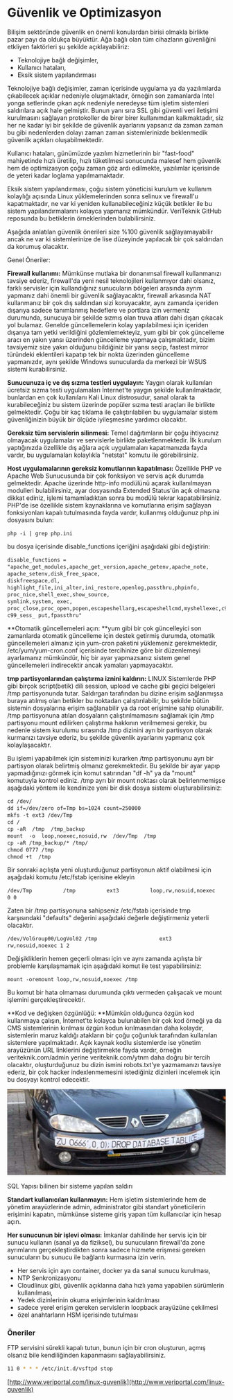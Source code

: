 # Güvenlik ve Optimizasyon

Bilişim sektöründe güvenlik en önemli konulardan birisi olmakla birlikte pazar payı da oldukça büyüktür. Ağa bağlı olan tüm cihazların güvenliğini etkliyen faktörleri şu şekilde açıklayabiliriz:

* Teknolojiye bağlı değişimler, 
* Kullanıcı hataları,
* Eksik sistem yapılandırması

Teknolojiye bağlı değişimler, zaman içerisinde uygulama ya da yazılımlarda çıkabilecek açıklar nedeniyle oluşmaktadır, örneğin son zamanlarda Intel yonga setlerinde çıkan açık nedeniyle neredeyse tüm işletim sistemleri saldırılara açık hale gelmiştir. Bunun yanı sıra SSL gibi güvenli veri iletişimi kurulmasını sağlayan protokoller de birer birer kullanımdan kalkmaktadır, siz her ne kadar iyi bir şekilde de güvenlik ayarlarını yapsanız da zaman zaman bu gibi nedenlerden dolayı zaman zaman sistemlerinizde beklenmedik güvenlik açıkları oluşabilmektedir.

Kullanıcı hataları, günümüzde yazılım hizmetlerinin bir "fast-food" mahiyetinde hızlı üretilip, hızlı tüketilmesi sonucunda malesef hem güvenlik hem de optimizasyon çoğu zaman göz ardı edilmekte, yazılımlar içerisinde de yeteri kadar loglama yapılmamaktadır.

Eksik sistem yapılandırması, çoğu sistem yöneticisi kurulum ve kullanım kolaylığı açısında Linux yüklemelerinden sonra selinux ve firewall'u kapatmaktadır, ne var ki yeniden kullanabileceğiniz küçük betikler ile bu sistem yapılandırmalarını kolayca yapmanız mümkündür. VeriTeknik GitHub reposunda bu betiklerin örneklerinden bulabilirsiniz.

Aşağıda anlatılan güvenlik önerileri size %100 güvenlik sağlayamayabilir ancak ne var ki sistemlerinize de lise düzeyinde yapılacak bir çok saldırıdan da korumuş olacaktır.

Genel Öneriler:

**Firewall kullanımı:** Mümkünse mutlaka bir donanımsal firewall kullanmanızı tavsiye ederiz, firewall'da yeni nesil teknolojileri kullanmıyor dahi olsanız, farklı servisler için kullandığınız sunucuların bölgeleri arasında ayrım yapmanız dahi önemli bir güvenlik sağlayacaktır, firewall arkasında NAT kullanmanız bir çok dış saldırıdan sizi koruyacaktır, aynı zamanda içeriden dışarıya sadece tanımlanmış hedeflere ve portlara izin vermeniz durumunda, sunucuya bir şekilde sızmış olan truva atları dahi dışarı çıkacak yol bulamaz. Genelde güncellemelerin kolay yapılabilmesi için içeriden dışarıya tam yetki verildiğini gözlemlemekteyiz, yum gibi bir çok güncelleme aracı en yakın yansı üzerinden güncelleme yapmaya çalışmaktadır, bizim tavsiyemiz size yakın olduğunu bildiğiniz bir yansı seçip, fastest mirror türündeki eklentileri kapatıp tek bir nokta üzerinden güncelleme yapmanızdır, aynı şekilde Windows sunucularda da merkezi bir WSUS sistemi kurabilirsiniz.

**Sunucunuza iç ve dış sızma testleri uygulayın:** Yaygın olarak kullanılan ücretsiz sızma testi uygulamaları İnternet'te yaygın şekilde kullanılmaktadır, bunlardan en çok kullanılanı Kali Linux distrosudur, sanal olarak ta kurabileceğiniz bu sistem üzerinde popüler sızma testi araçları ile birlikte gelmektedir. Çoğu bir kaç tıklama ile çalıştırılabilen bu uygulamalar sistem güvenliğinizin büyük bir ölçüde iyileşmesine yardımcı olacaktır.

**Gereksiz tüm servislerin silinmesi:** Temel dağıtımların bir çoğu ihtiyacınız olmayacak uygulamalar ve servislerle birlikte paketlenmektedir. İlk kurulum yaptığınızda özellikle dış ağlara açık uygulamaları kapatmanızda fayda vardır, bu uygulamaları kolaylıkla "netstat" komutu ile görebilirsiniz.

**Host uygulamalarının gereksiz komutlarının kapatılması:** Özellikle PHP ve Apache Web Sunucusunda bir çok fonksiyon ve servis açık durumda gelmektedir. Apache üzerinde http-info modülünü açarak kullanılmayan modulleri bulabilirsiniz, ayar dosyasında Extended Status'ün açık olmasına dikkat ediniz, işlemi tamamladıktan sonra bu modülü tekrar kapatabilirsiniz. PHP'de ise özellikle sistem kaynaklarına ve komutlarına erişim sağlayan fonksiyonları kapalı tutulmasında fayda vardır, kullanmış olduğunuz php.ini dosyasını bulun:

```
php -i | grep php.ini
```

bu dosya içerisinde disable\_functions içeriğini aşağıdaki gibi değiştirin:

```
disable_functions = "apache_get_modules,apache_get_version,apache_getenv,apache_note, apache_setenv,disk_free_space,
diskfreespace,dl, highlight_file,ini_alter,ini_restore,openlog,passthru,phpinfo, proc_nice,shell_exec,show_source,
symlink,system, exec, proc_close,proc_open,popen,escapeshellarg,escapeshellcmd,myshellexec,c99_buff_prepare,
c99_sess_ put,fpassthru"
```

**Otomatik güncellemeleri açın: **yum gibi bir çok güncelleyici son zamanlarda otomatik güncelleme için destek getirmiş durumda, otomatik güncellemeleri almanız için yum-cron paketini yüklemeniz gerekmektedir, /etc/yum/yum-cron.conf içerisinde tercihinize göre bir düzenlemeyi ayarlamanız mümkündür, hiç bir ayar yapmazsanız sistem genel güncellemeleri indirecektir ancak yamaları yapmayacaktır.

**tmp partisyonlarından çalıştırma iznini kaldırın:** LINUX Sistemlerde PHP gibi birçok script\(betik\) dili session, upload ve cache gibi geçici belgeleri /tmp partisyonunda tutar. Saldırgan tarafından bu dizine erişim sağlanmışsa buraya atılmış olan betikler bu noktadan çalıştırılabilir, bu şekilde bütün sistemin dosyalarına erişim sağlanabilir ya da root erişimine sahip olunabilir. /tmp partisyonuna atılan dosyaların çalıştırılmamasını sağlamak için /tmp partisyonu mount edilirken çalıştırma hakkının verilmemesi gerekir, bu nedenle sistem kurulumu sırasında /tmp dizinini ayrı bir partisyon olarak kurmanızı tavsiye ederiz, bu şekilde güvenlik ayarlarını yapmanız çok kolaylaşacaktır.

Bu işlemi yapabilmek için sisteminizi kurarken /tmp partisyonunu ayrı bir partisyon olarak belirtmiş olmanız gerekmektedir. Bu şekilde bir ayar yapıp yapmadığınızı görmek için komut satırından "df -h" ya da "mount" komutuyla kontrol ediniz. /tmp ayrı bir mount noktası olarak belirlenmemişse aşağıdaki yöntem ile kendinize yeni bir disk dosya sistemi oluşturabilirsiniz:

```
cd /dev/
dd if=/dev/zero of=Tmp bs=1024 count=250000
mkfs -t ext3 /dev/Tmp
cd /
cp -aR  /tmp  /tmp_backup
mount  -o  loop,noexec,nosuid,rw  /dev/Tmp  /tmp
cp -aR /tmp_backup/* /tmp/
chmod 0777 /tmp
chmod +t  /tmp
```

Bir sonraki açılışta yeni oluşturduğunuz partisyonun aktif olabilmesi için aşağıdaki komutu /etc/fstab içerisine ekleyin

```
/dev/Tmp          /tmp          ext3          loop,rw,nosuid,noexec     0 0
```

Zaten bir /tmp partisyonuna sahipseniz /etc/fstab içerisinde tmp karşısındaki "defaults" değerini aşağıdaki değerle değiştirmeniz yeterli olacaktır.

```
/dev/VolGroup00/LogVol02 /tmp                    ext3     rw,nosuid,noexec 1 2
```

Değişikliklerin hemen geçerli olması için ve aynı zamanda açılışta bir problemle karşılaşmamak için aşağıdaki komut ile test yapabilirsiniz:

```
mount -oremount loop,rw,nosuid,noexec /tmp
```

Bu komut bir hata olmaması durumunda çıktı vermeden çalışacak ve mount işlemini gerçekleştirecektir.

**Kod ve değişken özgünlüğü: **Mümkün olduğunca özgün kod kullanmaya çalışın, İnternet'te kolayca bulunabilen bir çok kod örneği ya da CMS sistemlerinin kırılması özgün kodun kırılmasından daha kolaydır, sistemlerin maruz kaldığı atakların bir çoğu çoğunluk tarafından kullanılan sistemlere yapılmaktadır. Açık kaynak kodlu sistemlerde ise yönetim arayüzünün URL linklerini değiştirmekte fayda vardır, örneğin veriteknik.com/admin yerine veriteknik.com/ytnm daha doğru bir tercih olacaktır, oluşturduğunuz bu dizin ismini robots.txt'ye yazmamanızı tavsiye ederiz, bir çok hacker indexlenmemesini istediğiniz dizinleri incelemek için bu dosyayı kontrol edecektir.

![](/assets/sql_injection.jpe)

SQL Yapısı bilinen bir sisteme yapılan saldırı

**Standart kullanıcıları kullanmayın:** Hem işletim sistemlerinde hem de yönetim arayüzlerinde admin, administrator gibi standart yöneticilerin erişimini kapatın, mümkünse sisteme giriş yapan tüm kullanıcılar için hesap açın.

**Her sunucunun bir işlevi olması:** İmkanlar dahilinde her servis için bir sunucu kullanın \(sanal ya da fiziksel\), bu sunucuların firewall'da zone ayrımlarını gerçekleştirdikten sonra sadece hizmete erişmesi gereken sunucuların bu sunucu ile bağlantı kurmasına izin verin.

* Her servis için ayrı container, docker ya da sanal sunucu kurulması,
* NTP Senkronizasyonu
* Cloudlinux gibi, güvenlik açıklarına daha hızlı yama yapabilen sürümlerin kullanılması,
* Yedek dizinlerinin okuma erişimlerinin kaldırılması
* sadece yerel erişim gereken servislerin loopback arayüzüne çekilmesi
* özel anahtarların HSM içerisinde tutulması

### Öneriler

FTP servisini sürekli kapalı tutun, bunun için bir cron oluşturun, açmış olsanız bile kendiliğinden kapanmasını sağlayabilirsiniz.

```bash
11 0 * * * /etc/init.d/vsftpd stop
```

[http://www.veriportal.com/linux-guvenlik](http://www.veriportal.com/linux-guvenlik)

